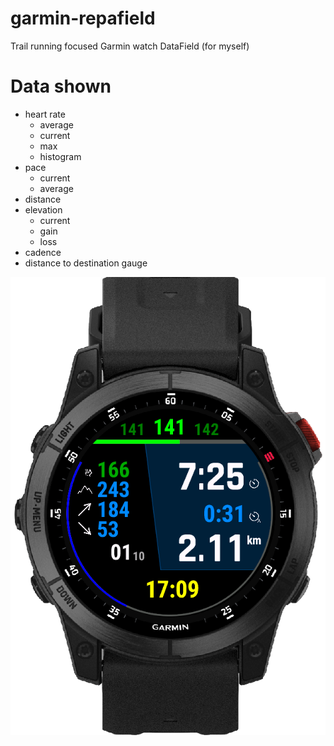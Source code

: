 # garmin-repafield
Trail running focused Garmin watch DataField (for myself)

# Data shown

- heart rate
  - average
  - current
  - max
  - histogram
- pace
  - current
  - average
- distance
- elevation
  - current
  - gain
  - loss
- cadence
- distance to destination gauge

![RepaField running](./repafield1.png)
